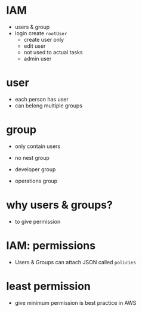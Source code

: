 # IAM

- users & group
- login create `rootUser`
  - create user only
  - edit user
  - not used to actual tasks
  - admin user

# user

- each person has user
- can belong multiple groups

# group

- only contain users
- no nest group

- developer group
- operations group

# why users & groups?

- to give permission

# IAM: permissions

- Users & Groups can attach JSON called `policies`

# least permission

- give minimum permission is best practice in AWS

